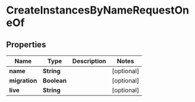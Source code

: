 

# CreateInstancesByNameRequestOneOf

## Properties

Name | Type | Description | Notes
------------ | ------------- | ------------- | -------------
**name** | **String** |  |  [optional]
**migration** | **Boolean** |  |  [optional]
**live** | **String** |  |  [optional]



